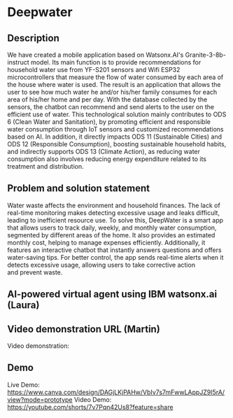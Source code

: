 # Deepwater

## Description 
We have created a mobile application based on Watsonx.AI's Granite-3-8b-instruct model. Its main function is to provide recommendations for household water use from YF-S201 sensors and Wifi ESP32 microcontrollers that measure the flow of water consumed by each area of the house where water is used. The result is an application that allows the user to see how much water he and/or his/her family consumes for each area of his/her home and per day. With the database collected by the sensors, the chatbot can recommend and send alerts to the user on the efficient use of water. 
This technological solution mainly contributes to ODS 6 (Clean Water and Sanitation), by promoting efficient and responsible water consumption through IoT sensors and customized recommendations based on AI. In addition, it directly impacts ODS 11 (Sustainable Cities) and ODS 12 (Responsible Consumption), boosting sustainable household habits, and indirectly supports ODS 13 (Climate Action), as reducing water consumption also involves reducing energy expenditure related to its treatment and distribution.

## Problem and solution statement 
Water waste affects the environment and household finances. The lack of real-time monitoring makes detecting excessive usage and leaks difficult, leading to inefficient resource use. To solve this, DeepWater is a smart app that allows users to track daily, weekly, and monthly water consumption, segmented by different areas of the home. It also provides an estimated monthly cost, helping to manage expenses efficiently. Additionally, it features an interactive chatbot that instantly answers questions and offers water-saving tips. For better control, the app sends real-time alerts when it detects excessive usage, allowing users to take corrective action and prevent waste.

## AI-powered virtual agent using IBM watsonx.ai (Laura)


## Video demonstration URL (Martin)
Video demonstration: 

## Demo
Live Demo: https://www.canva.com/design/DAGjLKjPAHw/VbIv7s7mFwwLAppJZ9I5rA/view?mode=prototype
Video Demo: https://youtube.com/shorts/7v7Pqn42Us8?feature=share
